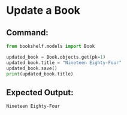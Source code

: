 # Update a Book

## Command:
```python
from bookshelf.models import Book

updated_book = Book.objects.get(pk=1)
updated_book.title = "Nineteen Eighty-Four"
updated_book.save()
print(updated_book.title)
```

## Expected Output:
```
Nineteen Eighty-Four
```